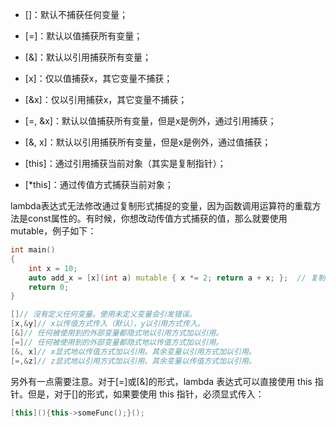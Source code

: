 * []：默认不捕获任何变量；
* [=]：默认以值捕获所有变量；
* [&]：默认以引用捕获所有变量；

* [x]：仅以值捕获x，其它变量不捕获；

* [&x]：仅以引用捕获x，其它变量不捕获；
* [=, &x]：默认以值捕获所有变量，但是x是例外，通过引用捕获；
* [&, x]：默认以引用捕获所有变量，但是x是例外，通过值捕获；
* [this]：通过引用捕获当前对象（其实是复制指针）；
* [*this]：通过传值方式捕获当前对象；

lambda表达式无法修改通过复制形式捕捉的变量，因为函数调用运算符的重载方法是const属性的。有时候，你想改动传值方式捕获的值，那么就要使用mutable，例子如下：

```cpp
int main()
{
    int x = 10;
    auto add_x = [x](int a) mutable { x *= 2; return a + x; };  // 复制捕捉x    cout << add_x(10) << endl; // 输出 30
    return 0;
}
```


```cpp
[]// 沒有定义任何变量。使用未定义变量会引发错误。
[x,&y]// x以传值方式传入（默认），y以引用方式传入。
[&]// 任何被使用到的外部变量都隐式地以引用方式加以引用。
[=]// 任何被使用到的外部变量都隐式地以传值方式加以引用。
[&, x]// x显式地以传值方式加以引用。其余变量以引用方式加以引用。
[=,&z]// z显式地以引用方式加以引用。其余变量以传值方式加以引用。
```


另外有一点需要注意。对于[=]或[&]的形式，lambda 表达式可以直接使用 this 指针。但是，对于[]的形式，如果要使用 this 指针，必须显式传入：

```cpp
[this](){this->someFunc();}();
```
